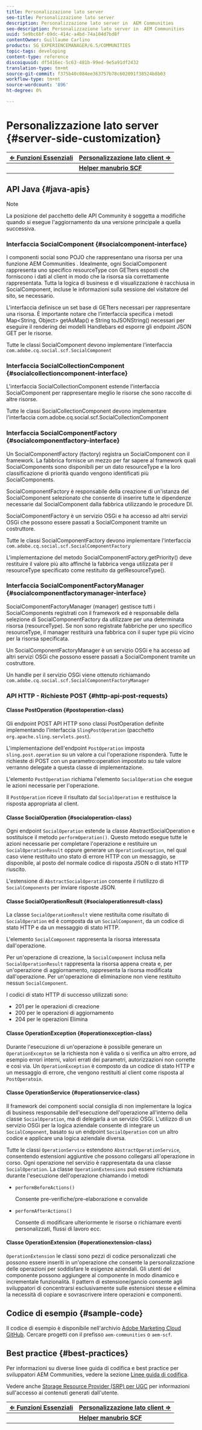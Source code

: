 ```yaml
---
title: Personalizzazione lato server
seo-title: Personalizzazione lato server
description: Personalizzazione lato server in  AEM Communities
seo-description: Personalizzazione lato server in  AEM Communities
uuid: 5e9bc6bf-69dc-414c-a4bd-74a104d7bd8f
contentOwner: Guillaume Carlino
products: SG_EXPERIENCEMANAGER/6.5/COMMUNITIES
topic-tags: developing
content-type: reference
discoiquuid: df5416ec-5c63-481b-99ed-9e5a91df2432
translation-type: tm+mt
source-git-commit: f375b40c084ee363757b78c602091f38524b8b03
workflow-type: tm+mt
source-wordcount: '896'
ht-degree: 0%

---
```



# Personalizzazione lato server {#server-side-customization}

| **[⇐ Funzioni Essenziali](essentials.md)** | **[Personalizzazione lato client ⇒](client-customize.md)** |
|---|---|
|  | **[Helper manubrio SCF](handlebars-helpers.md)** |

## API Java {#java-apis}

>[!NOTE]
>
>La posizione del pacchetto delle API Community è soggetta a modifiche quando si esegue l&#39;aggiornamento da una versione principale a quella successiva.

### Interfaccia SocialComponent {#socialcomponent-interface}

I componenti social sono POJO che rappresentano una risorsa per una funzione AEM Communities . Idealmente, ogni SocialComponent rappresenta uno specifico resourceType con GETters esposti che forniscono i dati al client in modo che la risorsa sia correttamente rappresentata. Tutta la logica di business e di visualizzazione è racchiusa in SocialComponent, incluse le informazioni sulla sessione del visitatore del sito, se necessario.

L&#39;interfaccia definisce un set base di GETters necessari per rappresentare una risorsa. È importante notare che l&#39;interfaccia specifica i metodi Map&lt;String, Object> getAsMap() e String toJSONString() necessari per eseguire il rendering dei modelli Handlebars ed esporre gli endpoint JSON GET per le risorse.

Tutte le classi SocialComponent devono implementare l&#39;interfaccia `com.adobe.cq.social.scf.SocialComponent`

### Interfaccia SocialCollectionComponent {#socialcollectioncomponent-interface}

L&#39;interfaccia SocialCollectionComponent estende l&#39;interfaccia SocialComponent per rappresentare meglio le risorse che sono raccolte di altre risorse.

Tutte le classi SocialCollectionComponent devono implementare l&#39;interfaccia com.adobe.cq.social.scf.SocialCollectionComponent

### Interfaccia SocialComponentFactory {#socialcomponentfactory-interface}

Un SocialComponentFactory (factory) registra un SocialComponent con il framework. La fabbrica fornisce un mezzo per far sapere al framework quali SocialComponents sono disponibili per un dato resourceType e la loro classificazione di priorità quando vengono identificati più SocialComponents.

SocialComponentFactory è responsabile della creazione di un&#39;istanza del SocialComponent selezionato che consente di inserire tutte le dipendenze necessarie dal SocialComponent dalla fabbrica utilizzando le procedure DI.

SocialComponentFactory è un servizio OSGi e ha accesso ad altri servizi OSGi che possono essere passati a SocialComponent tramite un costruttore.

Tutte le classi SocialComponentFactory devono implementare l&#39;interfaccia `com.adobe.cq.social.scf.SocialComponentFactory`

L&#39;implementazione del metodo SocialComponentFactory.getPriority() deve restituire il valore più alto affinché la fabbrica venga utilizzata per il resourceType specificato come restituito da getResourceType().

### Interfaccia SocialComponentFactoryManager {#socialcomponentfactorymanager-interface}

SocialComponentFactoryManager (manager) gestisce tutti i SocialComponents registrati con il framework ed è responsabile della selezione di SocialComponentFactory da utilizzare per una determinata risorsa (resourceType). Se non sono registrate fabbriche per uno specifico resourceType, il manager restituirà una fabbrica con il super type più vicino per la risorsa specificata.

Un SocialComponentFactoryManager è un servizio OSGi e ha accesso ad altri servizi OSGi che possono essere passati a SocialComponent tramite un costruttore.

Un handle per il servizio OSGi viene ottenuto richiamando `com.adobe.cq.social.scf.SocialComponentFactoryManager`

### API HTTP - Richieste POST {#http-api-post-requests}

#### Classe PostOperation {#postoperation-class}

Gli endpoint POST API HTTP sono classi PostOperation definite implementando l&#39;interfaccia `SlingPostOperation` (pacchetto `org.apache.sling.servlets.post`).

L&#39;implementazione dell&#39;endpoint `PostOperation` imposta `sling.post.operation` su un valore a cui l&#39;operazione risponderà. Tutte le richieste di POST con un parametro:operation impostato su tale valore verranno delegate a questa classe di implementazione.

L&#39;elemento `PostOperation` richiama l&#39;elemento `SocialOperation` che esegue le azioni necessarie per l&#39;operazione.

Il `PostOperation` riceve il risultato dal `SocialOperation` e restituisce la risposta appropriata al client.

#### Classe SocialOperation {#socialoperation-class}

Ogni endpoint `SocialOperation` estende la classe AbstractSocialOperation e sostituisce il metodo `performOperation()`. Questo metodo esegue tutte le azioni necessarie per completare l&#39;operazione e restituire un `SocialOperationResult` oppure generare un `OperationException`, nel qual caso viene restituito uno stato di errore HTTP con un messaggio, se disponibile, al posto del normale codice di risposta JSON o di stato HTTP riuscito.

L&#39;estensione di `AbstractSocialOperation` consente il riutilizzo di `SocialComponents` per inviare risposte JSON.

#### Classe SocialOperationResult {#socialoperationresult-class}

La classe `SocialOperationResult` viene restituita come risultato di `SocialOperation` ed è composta da un `SocialComponent`, da un codice di stato HTTP e da un messaggio di stato HTTP.

L&#39;elemento `SocialComponent` rappresenta la risorsa interessata dall&#39;operazione.

Per un&#39;operazione di creazione, la `SocialComponent` inclusa nella `SocialOperationResult` rappresenta la risorsa appena creata e, per un&#39;operazione di aggiornamento, rappresenta la risorsa modificata dall&#39;operazione. Per un&#39;operazione di eliminazione non viene restituito nessun `SocialComponent`.

I codici di stato HTTP di successo utilizzati sono:

* 201 per le operazioni di creazione
* 200 per le operazioni di aggiornamento
* 204 per le operazioni Elimina

#### Classe OperationException {#operationexception-class}

Durante l&#39;esecuzione di un&#39;operazione è possibile generare un `OperationExcepton` se la richiesta non è valida o si verifica un altro errore, ad esempio errori interni, valori errati dei parametri, autorizzazioni non corrette e così via. Un `OperationException` è composto da un codice di stato HTTP e un messaggio di errore, che vengono restituiti al client come risposta al `PostOperatoin`.

#### Classe OperationService {#operationservice-class}

Il framework dei componenti social consiglia di non implementare la logica di business responsabile dell&#39;esecuzione dell&#39;operazione all&#39;interno della classe `SocialOperation`, ma di delegarla a un servizio OSGi. L&#39;utilizzo di un servizio OSGi per la logica aziendale consente di integrare un `SocialComponent`, basato su un endpoint `SocialOperation` con un altro codice e applicare una logica aziendale diversa.

Tutte le classi `OperationService` estendono `AbstractOperationService`, consentendo estensioni aggiuntive che possono collegarsi all&#39;operazione in corso. Ogni operazione nel servizio è rappresentata da una classe `SocialOperation`. La classe `OperationExtensions` può essere richiamata durante l&#39;esecuzione dell&#39;operazione chiamando i metodi

* `performBeforeActions()`

   Consente pre-verifiche/pre-elaborazione e convalide
* `performAfterActions()`

   Consente di modificare ulteriormente le risorse o richiamare eventi personalizzati, flussi di lavoro ecc.

#### Classe OperationExtension {#operationextension-class}

`OperationExtension` le classi sono pezzi di codice personalizzati che possono essere inseriti in un&#39;operazione che consente la personalizzazione delle operazioni per soddisfare le esigenze aziendali. Gli utenti del componente possono aggiungere al componente in modo dinamico e incrementale funzionalità. Il pattern di estensione/gancio consente agli sviluppatori di concentrarsi esclusivamente sulle estensioni stesse e elimina la necessità di copiare e sovrascrivere intere operazioni e componenti.

## Codice di esempio {#sample-code}

Il codice di esempio è disponibile nell&#39;archivio [Adobe Marketing Cloud GitHub](https://github.com/Adobe-Marketing-Cloud). Cercare progetti con il prefisso `aem-communities` o `aem-scf`.

## Best practice   {#best-practices}

Per informazioni su diverse linee guida di codifica e best practice per  sviluppatori AEM Communities, vedere la sezione [Linee guida di codifica](code-guide.md).

Vedere anche [Storage Resource Provider (SRP) per UGC](srp.md) per informazioni sull&#39;accesso ai contenuti generati dall&#39;utente.

| **[⇐ Funzioni Essenziali](essentials.md)** | **[Personalizzazione lato client ⇒](client-customize.md)** |
|---|---|
|  | **[Helper manubrio SCF](handlebars-helpers.md)** |

